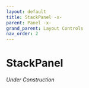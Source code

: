 ```yaml
---
layout: default
title: StackPanel -x-
parent: Panel -x-
grand_parent: Layout Controls
nav_order: 2
---
```


# StackPanel

_Under Construction_
